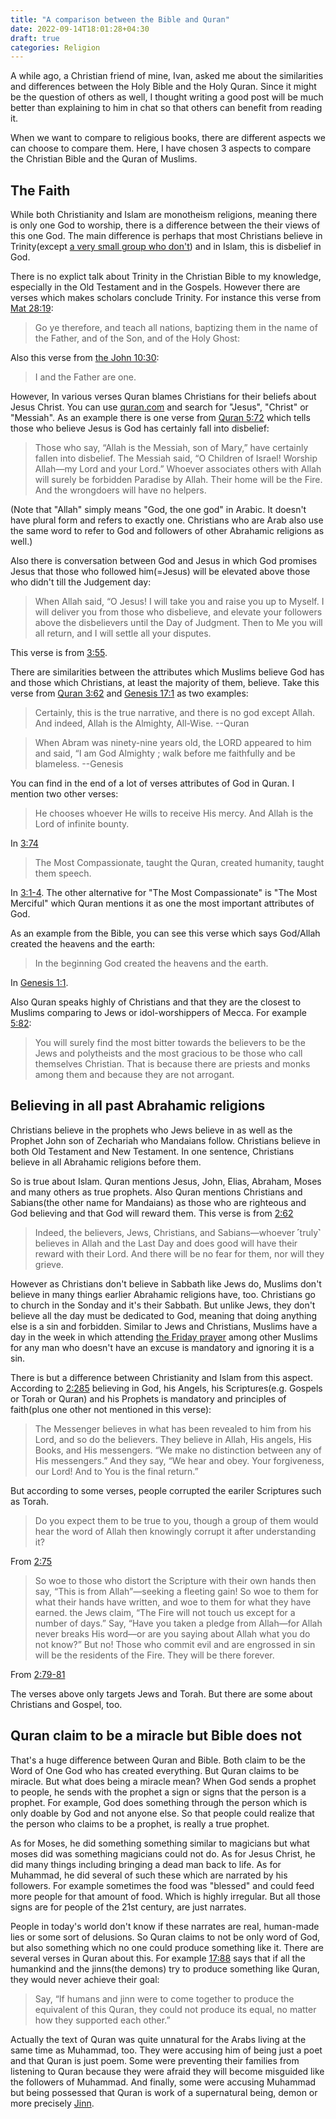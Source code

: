 ```yaml
---
title: "A comparison between the Bible and Quran"
date: 2022-09-14T18:01:28+04:30
draft: true
categories: Religion
---
```


A while ago, a Christian friend of mine, Ivan, asked me about the similarities and differences between
the Holy Bible and the Holy Quran. Since it might be the question of others as well, I thought writing a good post
will be much better than explaining to him in chat so that others can benefit from reading it.

When we want to compare to religious books, there are different aspects we can choose to compare them.
Here, I have chosen 3 aspects to compare the Christian Bible and the Quran of Muslims.

## The Faith

While both Christianity and Islam are monotheism religions, meaning there is only one God to worship, there is a difference between
the their views of this one God. The main difference is perhaps that most Christians believe in Trinity(except [a very small group who don't](https://en.wikipedia.org/wiki/Nontrinitarianism)) and in Islam, this is disbelief in God.

There is no explict talk about Trinity in the Christian Bible to my knowledge, especially in the Old Testament and in the Gospels. However there are verses which makes scholars conclude Trinity. For instance this verse from [Mat 28:19](https://www.biblestudytools.com/kjv/matthew/28.html):

> Go ye therefore, and teach all nations, baptizing them in the name of the Father, and of the Son, and of the Holy Ghost:

Also this verse from [the John 10:30](https://www.biblestudytools.com/john/10-30.html):

> I and the Father are one.

However, In various verses Quran blames Christians for their beliefs about Jesus Christ. You can use [quran.com](https://quran.com) and search for "Jesus", "Christ" or "Messiah". As an example there is one verse from [Quran 5:72](https://quran.com/5/72) which tells those who believe Jesus is God has certainly fall into disbelief:

> Those who say, “Allah is the Messiah, son of Mary,” have certainly fallen into disbelief. The Messiah said, “O Children of Israel! Worship Allah—my Lord and your Lord.” Whoever associates others with Allah will surely be forbidden Paradise by Allah. Their home will be the Fire. And the wrongdoers will have no helpers.

(Note that "Allah" simply means "God, the one god" in Arabic. It doesn't have plural form and refers to exactly one. Christians who are Arab also use the same word to refer to God and followers of other Abrahamic religions as well.)

Also there is conversation between God and Jesus in which God promises Jesus that those
who followed him(=Jesus) will be elevated above those who didn't till the Judgement day:

> When Allah said, “O Jesus! I will take you and raise you up to Myself. I will deliver you from those who disbelieve, and elevate your followers above the disbelievers until the Day of Judgment. Then to Me you will all return, and I will settle all your disputes.

This verse is from [3:55](https://quran.com/3/55).

There are similarities between the attributes which Muslims believe God has and those which Christians, at least the majority of them, believe. Take this verse from [Quran 3:62](https://quran.com/3/62) and [Genesis 17:1](https://www.biblestudytools.com/genesis/17-1.html) as two examples:

> Certainly, this is the true narrative, and there is no god except Allah. And indeed, Allah is the Almighty, All-Wise. --Quran

> When Abram was ninety-nine years old, the LORD appeared to him and said, “I am God Almighty ; walk before me faithfully and be blameless. --Genesis

You can find in the end of a lot of verses attributes of God in Quran. I mention two other verses:

> He chooses whoever He wills to receive His mercy. And Allah is the Lord of infinite bounty.

In [3:74](https://quran.com/3/74)

> The Most Compassionate, taught the Quran, created humanity, taught them speech.

In [3:1-4](https://quran.com/55). The other alternative for "The Most Compassionate" is "The Most Merciful" which Quran mentions it as one the most important attributes of God.

As an example from the Bible, you can see this verse which says God/Allah created the heavens and the earth:

> In the beginning God created the heavens and the earth.

In [Genesis 1:1](https://www.biblestudytools.com/genesis/1-1.html).

Also Quran speaks highly of Christians and that they are the closest to Muslims comparing to Jews or idol-worshippers of Mecca. For example [5:82](https://quran.com/5/82):

> You will surely find the most bitter towards the believers to be the Jews and polytheists and the most gracious to be those who call themselves Christian. That is because there are priests and monks among them and because they are not arrogant.

## Believing in all past Abrahamic religions

Christians believe in the prophets who Jews believe in as well as the Prophet John son of Zechariah who Mandaians follow. Christians believe in both Old Testament and New Testament. In one sentence, Christians believe in all Abrahamic religions before them.

So is true about Islam. Quran mentions Jesus, John, Elias, Abraham, Moses and many others as true prophets. Also Quran mentions Christians and Sabians(the other name for Mandaians) as those who are righteous and God believing and that God will reward them. This verse is from [2:62](https://quran.com/2/62)

> Indeed, the believers, Jews, Christians, and Sabians—whoever ˹truly˺ believes in Allah and the Last Day and does good will have their reward with their Lord. And there will be no fear for them, nor will they grieve.

However as Christians don't believe in Sabbath like Jews do, Muslims don't believe in many things earlier Abrahamic religions have, too. Christians go to church in the Sonday and it's their Sabbath. But unlike Jews, they don't believe all the day must be dedicated to God, meaning that doing anything else is a sin and forbidden. Similar to Jews and Christians, Muslims have a day in the week in which attending [the Friday prayer](https://en.wikipedia.org/wiki/Friday_prayer) among other Muslims for any man who doesn't have an excuse is mandatory and ignoring it is a sin.

There is but a difference between Christianity and Islam from this aspect. According to [2:285](https://quran.com/2/285) believing in God, his Angels, his Scriptures(e.g. Gospels or Torah or Quran) and his Prophets is mandatory and principles of faith(plus one other not mentioned in this verse):

> The Messenger believes in what has been revealed to him from his Lord, and so do the believers. They believe in Allah, His angels, His Books, and His messengers. “We make no distinction between any of His messengers.” And they say, “We hear and obey. Your forgiveness, our Lord! And to You is the final return.”

But according to some verses, people corrupted the eariler Scriptures such as Torah.

> Do you expect them to be true to you, though a group of them would hear the word of Allah then knowingly corrupt it after understanding it?

From [2:75](https://quran.com/2/75)

> So woe to those who distort the Scripture with their own hands then say, “This is from Allah”—seeking a fleeting gain! So woe to them for what their hands have written, and woe to them for what they have earned. the Jews claim, “The Fire will not touch us except for a number of days.” Say, “Have you taken a pledge from Allah—for Allah never breaks His word—or are you saying about Allah what you do not know?” But no! Those who commit evil and are engrossed in sin will be the residents of the Fire. They will be there forever.

From [2:79-81](https://quran.com/2/79-81)

The verses above only targets Jews and Torah. But there are some about Christians and Gospel, too.

## Quran claim to be a miracle but Bible does not

That's a huge difference between Quran and Bible. Both claim to be the Word of One God who has created everything. But Quran claims to be miracle. But what does being a miracle mean? When God sends a prophet to people, he sends with the prophet a sign or signs that the person is a prophet. For example, God does something through the person which is only doable by God and not anyone else. So that people could realize that the person who claims to be a prophet, is really a true prophet.

As for Moses, he did something something similar to magicians but what moses did was something magicians could not do. As for Jesus Christ, he did many things including bringing a dead man back to life. As for Muhammad, he did several of such these which are narrated by his followers. For example sometimes the food was "blessed" and could feed more people for that amount of food. Which is highly irregular. But all those signs are for people of the 21st century, are just narrates.

People in today's world don't know if these narrates are real, human-made lies or some sort of delusions. So Quran claims to not be only word of God, but also something which no one could produce something like it. There are several verses in Quran about this. For example [17:88](https://quran.com/17/88) says that if all the humankind and the jinns(the demons) try to produce something like Quran, they would never achieve their goal:

> Say, “If humans and jinn were to come together to produce the equivalent of this Quran, they could not produce its equal, no matter how they supported each other.”

Actually the text of Quran was quite unnatural for the Arabs living at the same time as Muhammad, too. They were accusing him of being just a poet and that Quran is just poem. Some were preventing their families from listening to Quran because they were afraid they will become misguided like the followers of Muhammad. And finally, some were accusing Muhammad but being possessed that Quran is work of a supernatural being, demon or more precisely [Jinn](https://en.wikipedia.org/wiki/Jinn).
